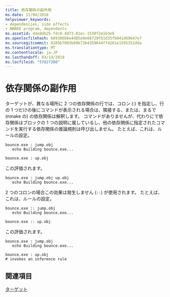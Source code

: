 ```yaml
---
title: 依存関係の副作用
ms.date: 11/04/2016
helpviewer_keywords:
- dependencies, side effects
- NMAKE program, dependents
ms.assetid: d4e8db25-fdc0-4d73-81ec-1538f2e1b3e8
ms.openlocfilehash: b89306b6e4d85e0e08729fb1d35fb041d69647e7
ms.sourcegitcommit: 8105b7003b89b73b4359644ff4281e1595352dda
ms.translationtype: MT
ms.contentlocale: ja-JP
ms.lasthandoff: 03/14/2019
ms.locfileid: "57827208"
---
```

# <a name="dependency-side-effects"></a>依存関係の副作用

ターゲットが、異なる場所に 2 つの依存関係の行では、コロン (:) を指定し、行の 1 つだけの後にコマンドが表示される場合は、隣接する、または、まるで (nmake の) の依存関係は解釈します。 コマンドがありませんが、代わりにで依存関係はブロックの 1 つの説明に属しているし、他の依存関係に指定されたコマンドを実行する依存関係の推論規則は呼び出しません。 たとえば、これは、ルールの設定。

```Output
bounce.exe : jump.obj
   echo Building bounce.exe...

bounce.exe : up.obj
```

この評価されます。

```Output
bounce.exe : jump.obj up.obj
   echo Building bounce.exe...
```

2 つのコロンの場合この効果は発生しません (`::`) が使用されます。 たとえば、これは、ルールの設定。

```Output
bounce.exe :: jump.obj
   echo Building bounce.exe...

bounce.exe :: up.obj
```

この評価されます。

```Output
bounce.exe : jump.obj
   echo Building bounce.exe...

bounce.exe : up.obj
# invokes an inference rule
```

## <a name="see-also"></a>関連項目

[ターゲット](targets.md)
